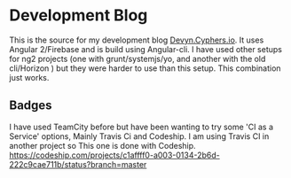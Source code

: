 # Development Blog
This is the source for my development blog [Devyn.Cyphers.io](http://devynCyphers.io).
It uses Angular 2/Firebase and is build using Angular-cli.
I have used other setups for ng2 projects (one with grunt/systemjs/yo, and another with the old cli/Horizon ) but they were harder to use than this setup. This combination just works.

## Badges
I have used TeamCity before but have been wanting to try some 'CI as a Service' options, Mainly Travis Ci and Codeship. I am using Travis CI in another project so This one is done with Codeship.
https://codeship.com/projects/c1affff0-a003-0134-2b6d-222c9cae711b/status?branch=master

